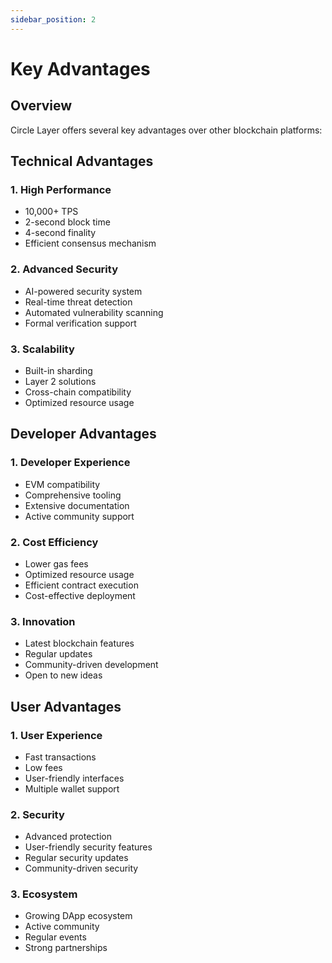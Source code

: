 ```yaml
---
sidebar_position: 2
---
```


# Key Advantages

## Overview

Circle Layer offers several key advantages over other blockchain platforms:

## Technical Advantages

### 1. High Performance
- 10,000+ TPS
- 2-second block time
- 4-second finality
- Efficient consensus mechanism

### 2. Advanced Security
- AI-powered security system
- Real-time threat detection
- Automated vulnerability scanning
- Formal verification support

### 3. Scalability
- Built-in sharding
- Layer 2 solutions
- Cross-chain compatibility
- Optimized resource usage

## Developer Advantages

### 1. Developer Experience
- EVM compatibility
- Comprehensive tooling
- Extensive documentation
- Active community support

### 2. Cost Efficiency
- Lower gas fees
- Optimized resource usage
- Efficient contract execution
- Cost-effective deployment

### 3. Innovation
- Latest blockchain features
- Regular updates
- Community-driven development
- Open to new ideas

## User Advantages

### 1. User Experience
- Fast transactions
- Low fees
- User-friendly interfaces
- Multiple wallet support

### 2. Security
- Advanced protection
- User-friendly security features
- Regular security updates
- Community-driven security

### 3. Ecosystem
- Growing DApp ecosystem
- Active community
- Regular events
- Strong partnerships